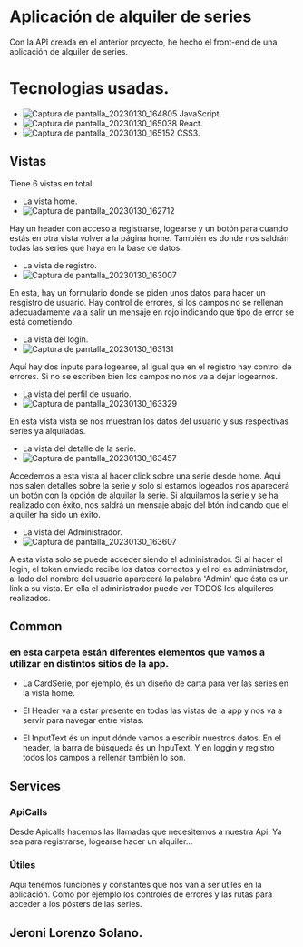 # Aplicación de alquiler de series

Con la API creada en el anterior proyecto, he hecho el front-end de una aplicación de alquiler de series.

# Tecnologias usadas.
- ![Captura de pantalla_20230130_164805](https://user-images.githubusercontent.com/112971504/215524938-bd2c3bcc-7c78-4d74-9dff-4b8566dc9e8b.png) JavaScript.
- ![Captura de pantalla_20230130_165038](https://user-images.githubusercontent.com/112971504/215525694-09c173b4-46d5-4625-ac04-f53d844e77a1.png) React.
- ![Captura de pantalla_20230130_165152](https://user-images.githubusercontent.com/112971504/215525908-162c5954-c0b5-4905-aaa5-305e4a94fb65.png) CSS3.




## Vistas

Tiene 6 vistas en total:
- La vista home.
- ![Captura de pantalla_20230130_162712](https://user-images.githubusercontent.com/112971504/215520106-a7996ffd-f676-4a95-9de7-86161b1b42cc.png)

Hay un header con acceso a registrarse, logearse y un botón para cuando estás en otra vista volver a la página home. También es donde nos saldrán todas las series que haya en la base de datos.

- La vista de registro.
- ![Captura de pantalla_20230130_163007](https://user-images.githubusercontent.com/112971504/215520460-166e7518-e46e-4085-8d60-7664c17728f2.png)

En esta, hay un formulario donde se piden unos datos para hacer un resgistro de usuario. Hay control de errores, si los campos no se rellenan adecuadamente va a salir un mensaje en rojo indicando que tipo de error se está cometiendo.

- La vista del login.
- ![Captura de pantalla_20230130_163131](https://user-images.githubusercontent.com/112971504/215520818-06649075-78d4-4ad0-82ad-28858fb68c7a.png)

Aquí hay dos inputs para logearse, al igual que en el registro hay control de errores. Si no se escriben bien los campos no nos va a dejar logearnos.

- La vista del perfil de usuario.
- ![Captura de pantalla_20230130_163329](https://user-images.githubusercontent.com/112971504/215521271-d317b1aa-5db4-445e-8f25-acf275897f97.png)

En esta vista vista se nos muestran los datos del usuario y sus respectivas series ya alquiladas.

- La vista del detalle de la serie.
- ![Captura de pantalla_20230130_163457](https://user-images.githubusercontent.com/112971504/215521630-be9e73ba-b4bb-4fe7-aa71-04f324bb5368.png)

Accedemos a esta vista al hacer click sobre una serie desde home. Aqui nos salen detalles sobre la serie y solo si estamos logeados nos aparecerá un botón con la opción de alquilar la serie.
Si alquilamos la serie y se ha realizado con éxito, nos saldrá un mensaje abajo del btón indicando que el alquiler ha sido un éxito.

- La vista del Administrador.
- ![Captura de pantalla_20230130_163607](https://user-images.githubusercontent.com/112971504/215521820-5ef3d5b6-6445-469f-851b-9c8fb1a9aeb9.png)

A esta vista solo se puede acceder siendo el administrador. Si al hacer el login, el token enviado recibe los datos correctos y el rol es administrador, al lado del nombre del usuario aparecerá la palabra 'Admin' que ésta es un link a su vista. En ella el administrador puede ver TODOS los alquileres realizados.


## Common

### en esta carpeta están diferentes elementos que vamos a utilizar en distintos sitios de la app.

- La CardSerie, por ejemplo, és un diseño de carta para ver las series en la vista home.

- El Header va a estar presente en todas las vistas de la app y nos va a servir para navegar entre vistas.

- El InputText és un input dónde vamos a escribir nuestros datos. En el header, la barra de búsqueda és un InpuText. Y en loggin y registro todos los campos a rellenar también lo son.

## Services

### ApiCalls

Desde Apicalls hacemos las llamadas que necesitemos a nuestra Api. Ya sea para registrarse, logearse hacer un alquiler...

### Útiles

Aqui tenemos funciones y constantes que nos van a ser útiles en la aplicación. Como por ejemplo los controles de errores y las rutas para acceder a los pósters de las series. 


## Jeroni Lorenzo Solano. 

